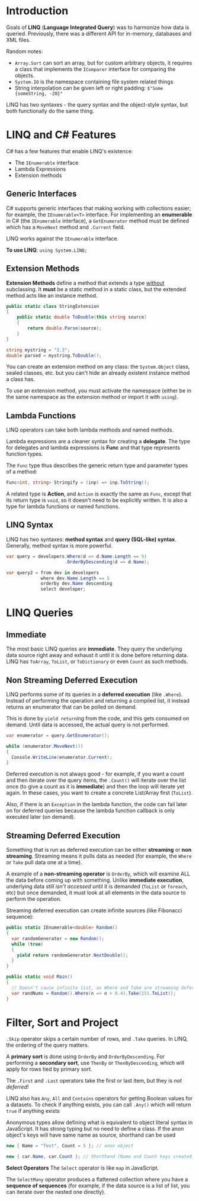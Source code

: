 # Introduction

Goals of **LINQ** (**Language Integrated Query**) was to harmonize how data is queried. Previously, there was a different API for in-memory, databases and XML files.

Random notes:

- `Array.Sort` can sort an array, but for custom arbitrary objects, it requires a class that implements the `IComparer`  interface for comparing the objects.
- `System.IO` is the namespace containing file system related things
- String interpolation can be given left or right padding: `$"Some {someString, -20}"`

LINQ has two syntaxes - the query syntax and the object-style syntax, but both functionally do the same thing.



# LINQ and C# Features

C# has a few features that enable LINQ's existence:

- The `IEnumerable` interface
- Lambda Expressions
- Extension methods



## Generic Interfaces

C# supports generic interfaces that making working with collections easier; for example, the `IEnumerable<T>` interface. For implementing an **enumerable** in C# (the `IEnumerable` interface), a `GetEnumerator` method must be defined which has a `MoveNext` method and `.Current` field.

LINQ works against the `IEnumerable` interface.

**To use LINQ**: `using System.LINQ;`



## Extension Methods

**Extension Methods** define a method that extends a type <u>without</u> subclassing.
It **must** be a static method in a static class, but the extended method acts like an instance method.

```c#
public static class StringExtension
{
	public static double ToDouble(this string source)
	{
		return double.Parse(source);
	}
}

string mystring = "3.3";
double parsed = mystring.ToDouble();
```

You can create an extension method on any class: the `System.Object` class, sealed classes, etc. but you can't hide an already existent instance method a class has.

To use an extension method, you must activate the namespace (either be in the same namespace as the extension method or import it with `using`).



## Lambda Functions

LINQ operators can take both lambda methods and named methods. 

Lambda expressions are a cleaner syntax for creating a **delegate**. The type for delegates and lambda expressions is **Func** and that type represents function types.

The `Func` type thus describes the generic return type and parameter types of a method:

```C#
Func<int, string> Stringify = (inp) => inp.ToString();
```

 

A related type is **Action**, and `Action` is exactly the same as `Func`, except that its return type is `void`, so it doesn't need to be explicitly written. It is also a type for lambda functions or named functions.



## LINQ Syntax

LINQ has two syntaxes: **method syntax** and **query (SQL-like) syntax**. Generally, method syntax is more powerful.

```C#
var query = developers.Where(d => d.Name.Length == 5)
    				  .OrderByDescending(d => d.Name);
```



```C#
var query2 = from dev in developers
    		 where dev.Name.Length == 5
        	 orderby dev.Name descending
    		 select developer;
```



# LINQ Queries

## Immediate

The most basic LINQ queries are **immediate**. They query the underlying data source right away and exhaust it until it is done before returning data. LINQ has `ToArray`, `ToList`, or `ToDictionary` or even `Count`  as such methods.



## Non Streaming Deferred Execution

LINQ performs some of its queries in a **deferred execution** (like `.Where`). Instead of performing the operation and returning a compiled list, it instead returns an enumerator that can be polled on demand.

This is done by `yield return`ing from the code, and this gets consumed on demand. Until data is accessed, the actual query is not performed.

```C#
var enumerator = query.GetEnumerator();

while (enumerator.MoveNext())
{
  Console.WriteLine(enumerator.Current);
}
```



Deferred execution is not always good - for example, if you want a count and then iterate over the query items, the `.Count()` will iterate over the list once (to give a count as it is **immediate**) and then the loop will iterate yet again. In these cases, you want to create a concrete List/Array first (`ToList`).

Also, if there is an `Exception` in the lambda function, the code can fail later on for deferred queries because the lambda function callback is only executed later (on demand).



## Streaming Deferred Execution

Something that is run as deferred execution can be either **streaming** or **non streaming**. Streaming means it pulls data as needed (for example, the `Where` or `Take` pull data one at a time).

A example of a **non-streaming operator** is `OrderBy`, which will examine ALL the data before coming up with something. Unlike **immediate execution**, underlying data still *isn't accessed* until it is demanded (`ToList` or `foreach`, etc) but once demanded, it must look at all elements in the data source to perform the operation.

Streaming deferred execution can create infinite sources (like Fibonacci sequence):

```C#
public static IEnumerable<double> Random()
{
  var randomGenerator = new Random();
  while (true)
  {
    yield return randomGenerator.NextDouble();
  }
}

public static void Main()
{
  // Doesn't cause infinite list, as Where and Take are streaming deferred
  var randNums = Random().Where(n => n > 0.4).Take(15).ToList();
}
```



# Filter, Sort and Project

`.Skip` operator skips a certain number of rows, and `.Take` queries. In LINQ, the ordering of the query matters.



A **primary sort** is done using `OrderBy` and `OrderByDescending`. For performing a **secondary sort**, use `ThenBy` or `ThenByDescending`, which will apply for rows tied by primary sort.



The `.First` and `.Last` operators take the first or last item, but they is *not deferred*!



LINQ also has `Any`, `All` and `Contains` operators for getting Boolean values for a datasets.
To check if anything exists, you can call `.Any()` which will return `true` if anything exists



Anonymous types allow defining what is equivalent to object literal syntax in JavaScript. It has strong typing but no need to define a class.  If the anon object's keys will have same name as source, shorthand can be used

```C#
new { Name = "Test", Count = 5 }; // anon object

new { car.Name, car.Count }; // Shorthand (Name and Count keys created in anon obj)
```



**Select Operators**
The `Select` operator is like `map` in JavaScript.

The `SelectMany` operator produces a flattened collection where you have a **sequence of sequences** (for example, if the data source is a list of list, you can iterate over the nested one directly).



